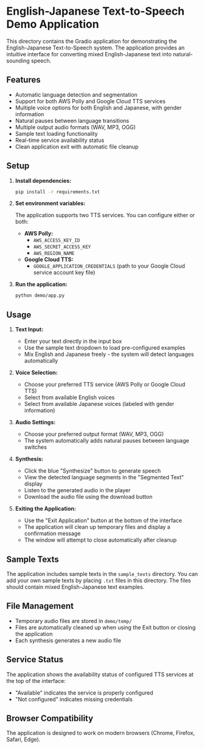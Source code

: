# English-Japanese Text-to-Speech Demo Application

This directory contains the Gradio application for demonstrating the English-Japanese Text-to-Speech system. The application provides an intuitive interface for converting mixed English-Japanese text into natural-sounding speech.

## Features

- Automatic language detection and segmentation
- Support for both AWS Polly and Google Cloud TTS services
- Multiple voice options for both English and Japanese, with gender information
- Natural pauses between language transitions
- Multiple output audio formats (WAV, MP3, OGG)
- Sample text loading functionality
- Real-time service availability status
- Clean application exit with automatic file cleanup

## Setup

1.  **Install dependencies:**

    ```bash
    pip install -r requirements.txt
    ```

2.  **Set environment variables:**

    The application supports two TTS services. You can configure either or both:

    *   **AWS Polly:**
        *   `AWS_ACCESS_KEY_ID`
        *   `AWS_SECRET_ACCESS_KEY`
        *   `AWS_REGION_NAME`
    *   **Google Cloud TTS:**
        *   `GOOGLE_APPLICATION_CREDENTIALS` (path to your Google Cloud service account key file)

3.  **Run the application:**

    ```bash
    python demo/app.py
    ```

## Usage

1.  **Text Input:**
    - Enter your text directly in the input box
    - Use the sample text dropdown to load pre-configured examples
    - Mix English and Japanese freely - the system will detect languages automatically

2.  **Voice Selection:**
    - Choose your preferred TTS service (AWS Polly or Google Cloud TTS)
    - Select from available English voices
    - Select from available Japanese voices (labeled with gender information)

3.  **Audio Settings:**
    - Choose your preferred output format (WAV, MP3, OGG)
    - The system automatically adds natural pauses between language switches

4.  **Synthesis:**
    - Click the blue "Synthesize" button to generate speech
    - View the detected language segments in the "Segmented Text" display
    - Listen to the generated audio in the player
    - Download the audio file using the download button

5.  **Exiting the Application:**
    - Use the "Exit Application" button at the bottom of the interface
    - The application will clean up temporary files and display a confirmation message
    - The window will attempt to close automatically after cleanup

## Sample Texts

The application includes sample texts in the `sample_texts` directory. You can add your own sample texts by placing `.txt` files in this directory. The files should contain mixed English-Japanese text examples.

## File Management

- Temporary audio files are stored in `demo/temp/`
- Files are automatically cleaned up when using the Exit button or closing the application
- Each synthesis generates a new audio file

## Service Status

The application shows the availability status of configured TTS services at the top of the interface:
- "Available" indicates the service is properly configured
- "Not configured" indicates missing credentials

## Browser Compatibility

The application is designed to work on modern browsers (Chrome, Firefox, Safari, Edge).
